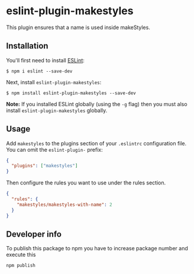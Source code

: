 # eslint-plugin-makestyles

This plugin ensures that a name is used inside makeStyles.

## Installation

You'll first need to install [ESLint](http://eslint.org):

```
$ npm i eslint --save-dev
```

Next, install `eslint-plugin-makestyles`:

```
$ npm install eslint-plugin-makestyles --save-dev
```

**Note:** If you installed ESLint globally (using the `-g` flag) then you must also install `eslint-plugin-makestyles` globally.

## Usage

Add `makestyles` to the plugins section of your `.eslintrc` configuration file. You can omit the `eslint-plugin-` prefix:

```json
{
  "plugins": ["makestyles"]
}
```

Then configure the rules you want to use under the rules section.

```json
{
  "rules": {
    "makestyles/makestyles-with-name": 2
  }
}
```

## Developer info

To publish this package to npm you have to increase package number and execute this

```
npm publish
```
